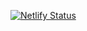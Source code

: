 [![Netlify Status](https://api.netlify.com/api/v1/badges/cd32d5b1-4c52-44da-a554-a07e52ec9d9d/deploy-status)](https://app.netlify.com/sites/stately-choux-f813d8/deploys)
